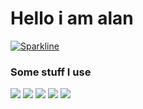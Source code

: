# Hello i am alan


[![Sparkline](https://stars.medv.io/alannxq/badges.svg)](https://stars.medv.io/alannxq/badges)

### Some stuff I use
![](https://img.shields.io/badge/Arch-gray?style=flat&logo=Arch%20Linux&label=OS&color=FFF0F5)
![](https://img.shields.io/badge/St-gray?style=flat&logo=suckless&label=Terminal&color=FAEBD7)
![](https://img.shields.io/badge/Python-gray?style=flat&logo=python&label=Lang&color=F0FFF0)
![](https://img.shields.io/badge/Rust-gray?style=flat&logo=rust&label=Lang&color=F0FFF0)
![](https://img.shields.io/badge/Sublime-gray?style=flat&logo=sublime-text&label=Editor&color=F0F8FF)
